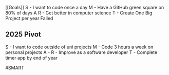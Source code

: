 [[Goals]]
S - I want to code once a day
M - Have a GitHub green square on 80% of days
A 
R - Get better in computer science
T - Create One Big Project per year
Failed
## 2025 Pivot
S - I want to code outside of uni projects
M - Code 3 hours a week on personal projects
A - 
R - Improve as a software developer
T - Complete timer app by end of year


#SMART 